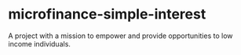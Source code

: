 # microfinance-simple-interest
A project with a mission to empower and provide opportunities to low income individuals.
